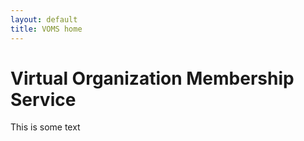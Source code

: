 ```yaml
---
layout: default
title: VOMS home
---
```


# Virtual Organization Membership Service

This is some text
